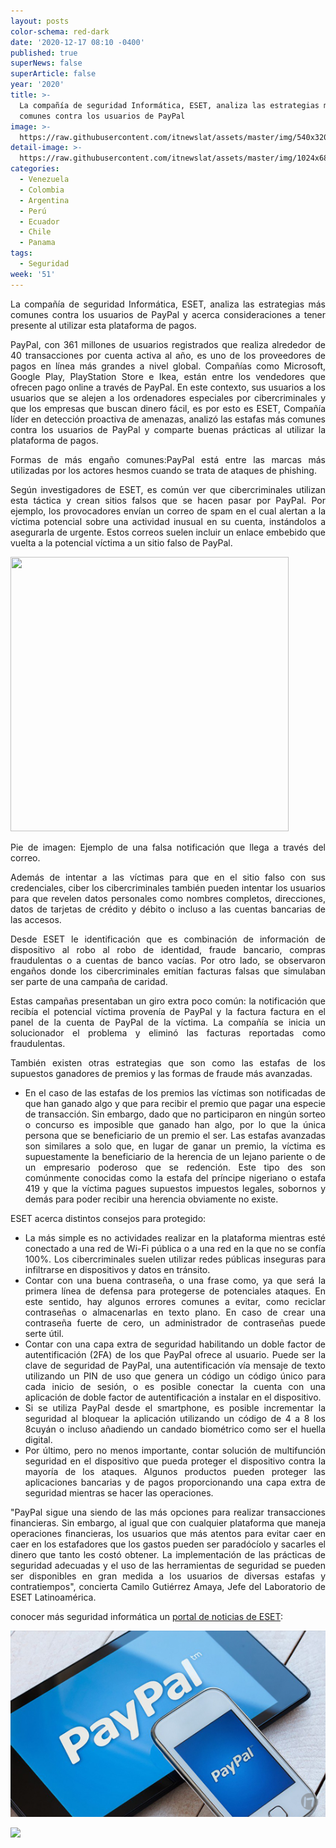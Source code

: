 ```yaml
---
layout: posts
color-schema: red-dark
date: '2020-12-17 08:10 -0400'
published: true
superNews: false
superArticle: false
year: '2020'
title: >-
  La compañía de seguridad Informática, ESET, analiza las estrategias más
  comunes contra los usuarios de PayPal
image: >-
  https://raw.githubusercontent.com/itnewslat/assets/master/img/540x320/PayPal-p.jpg
detail-image: >-
  https://raw.githubusercontent.com/itnewslat/assets/master/img/1024x680/PayPal-g.jpg
categories:
  - Venezuela
  - Colombia
  - Argentina
  - Perú
  - Ecuador
  - Chile
  - Panama
tags:
  - Seguridad
week: '51'
---
```

<p style="text-align: justify;">La compañía de seguridad Informática, ESET, analiza las estrategias más comunes contra los usuarios de PayPal y acerca  consideraciones a tener presente al utilizar esta plataforma de pagos.</p>
<p style="text-align: justify;">PayPal, con 361 millones de usuarios registrados que realiza alrededor de 40 transacciones por cuenta activa al año, es uno de los proveedores de pagos en línea más grandes a nivel global. Compañías como Microsoft, Google Play, PlayStation Store e Ikea, están entre los vendedores que ofrecen pago online a través de PayPal. En este contexto, sus usuarios a los usuarios que se alejen a los ordenadores especiales por cibercriminales y que los empresas que buscan dinero fácil, es por esto es ESET, Compañía líder en detección proactiva de amenazas, analizó las estafas más comunes contra los usuarios de PayPal y comparte buenas prácticas al utilizar la plataforma de pagos.</p>
<p style="text-align: justify;">Formas de más engaño comunes:PayPal está entre las marcas más utilizadas por los actores hesmos cuando se trata de ataques de phishing.</p>
<p style="text-align: justify;">Según investigadores de ESET, es común ver que cibercriminales utilizan esta táctica y crean sitios falsos que se hacen pasar por PayPal. Por ejemplo, los provocadores envían un correo de spam en el cual alertan a la víctima potencial sobre una actividad inusual en su cuenta, instándolos a asegurarla de urgente. Estos correos suelen incluir un enlace embebido que vuelta a la potencial víctima a un sitio falso de PayPal.</p>
<p style="text-align: justify;"><img class="aligncenter" src="https://www.welivesecurity.com/wp-content/uploads/2020/12/An-example-of-a-spammed-email-alert.png" alt="" width="445" height="439" /></p>
<p style="text-align: justify;">Pie de imagen: Ejemplo de una falsa notificación que llega a través del correo.</p>
<p style="text-align: justify;">Además de intentar a las víctimas para que en el sitio falso con sus credenciales, ciber los cibercriminales también pueden intentar los usuarios para que revelen datos personales como nombres completos, direcciones, datos de tarjetas de crédito y débito o incluso a las cuentas bancarias de las accesos.</p>
<p style="text-align: justify;">Desde ESET le identificación que es combinación de información de dispositivo al robo al robo de identidad, fraude bancario, compras fraudulentas o a cuentas de banco vacías. Por otro lado, se observaron engaños donde los cibercriminales emitían facturas falsas que simulaban ser parte de una campaña de caridad.</p>
<p style="text-align: justify;">Estas campañas presentaban un giro extra poco común: la notificación que recibía el potencial víctima provenía de PayPal y la factura factura en el panel de la cuenta de PayPal de la víctima. La compañía se inicia un solucionador el problema y eliminó las facturas reportadas como fraudulentas.</p>
<p style="text-align: justify;">También existen otras estrategias que son como las estafas de los supuestos ganadores de premios y las formas de fraude más
avanzadas.</p>

<ul style="list-style-type: disc; text-align: justify;">
	<li>En el caso de las estafas de los premios las víctimas son notificadas de que han ganado algo y que para recibir el premio que pagar una especie de transacción. Sin embargo, dado que no participaron en ningún sorteo o concurso es imposible que ganado han algo, por lo que la única persona que se beneficiario de un premio el ser.
Las estafas avanzadas son similares a solo que, en lugar de ganar un premio, la víctima es supuestamente la beneficiario de la herencia de un lejano pariente o de un empresario poderoso que se redención. Este tipo des son comúnmente conocidas como la estafa del príncipe nigeriano o estafa 419 y que la víctima pagues supuestos impuestos legales, sobornos y demás para poder recibir una herencia obviamente no existe.</li>
</ul>
<p style="text-align: justify;">ESET acerca distintos consejos para protegido:</p>

<ul style="list-style-type: disc; text-align: justify;">
	<li>La más simple es no actividades realizar en la plataforma mientras esté conectado a una red de Wi-Fi pública o a una red en la que no se confía 100%. Los cibercriminales suelen utilizar redes públicas inseguras para infiltrarse en dispositivos y datos en tránsito.</li>
	<li>Contar con una buena contraseña, o una frase como, ya que será la primera línea de defensa para protegerse de potenciales ataques. En este sentido, hay algunos errores comunes a evitar, como reciclar contraseñas o almacenarlas en texto plano. En caso de crear una contraseña fuerte de cero, un administrador de contraseñas puede serte útil.</li>
	<li>Contar con una capa extra de seguridad habilitando un doble factor de autentificación (2FA) de los que PayPal ofrece al usuario. Puede ser la clave de seguridad de PayPal, una autentificación vía mensaje de texto utilizando un PIN de uso que genera un código un código único para cada inicio de sesión, o es posible conectar la cuenta con una aplicación de doble factor de autentificación a instalar en el dispositivo.</li>
	<li>Si se utiliza PayPal desde el smartphone, es posible incrementar la seguridad al bloquear la aplicación utilizando un código de 4 a 8 los 8cuyán o incluso añadiendo un candado biométrico como ser el huella digital.</li>
	<li>Por último, pero no menos importante, contar solución de multifunción seguridad en el dispositivo que pueda proteger el dispositivo contra la mayoría de los ataques. Algunos productos pueden proteger las aplicaciones bancarias y de pagos proporcionando una capa extra de seguridad mientras se hacer las operaciones.</li>
</ul>
<p style="text-align: justify;">"PayPal sigue una siendo de las más opciones para realizar transacciones financieras. Sin embargo, al igual que con cualquier plataforma que maneja operaciones financieras, los usuarios que más atentos para evitar caer en caer en los estafadores que los gastos pueden ser paradócíolo y sacarles el dinero que tanto les costó obtener. La implementación de las prácticas de seguridad adecuadas y el uso de las herramientas de seguridad se pueden ser disponibles en gran medida a los usuarios de diversas estafas y contratiempos", concierta Camilo Gutiérrez Amaya, Jefe del Laboratorio de ESET Latinoamérica.</p>
<p style="text-align: justify;">conocer más seguridad informática un <a href="https://www.welivesecurity.com/la-es/2020/12/14/como-protegerse-estafas-paypal/%20">portal de noticias de ESET</a>:</p>

![](https://raw.githubusercontent.com/itnewslat/assets/master/img/540x320/PayPal-p.jpg)

<img src="https://tracker.metricool.com/c3po.jpg?hash=56f88a41e39ab42c063cc51676587a04"/>